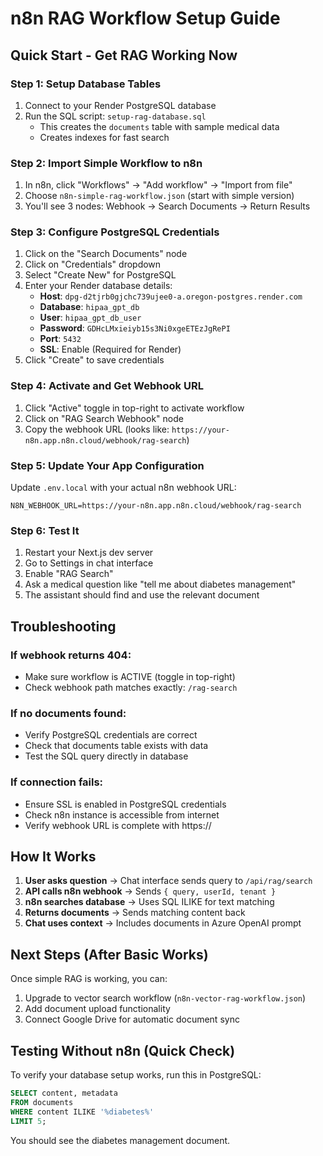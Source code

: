 # n8n RAG Workflow Setup Guide

## Quick Start - Get RAG Working Now

### Step 1: Setup Database Tables
1. Connect to your Render PostgreSQL database
2. Run the SQL script: `setup-rag-database.sql`
   - This creates the `documents` table with sample medical data
   - Creates indexes for fast search

### Step 2: Import Simple Workflow to n8n
1. In n8n, click "Workflows" → "Add workflow" → "Import from file"
2. Choose `n8n-simple-rag-workflow.json` (start with simple version)
3. You'll see 3 nodes: Webhook → Search Documents → Return Results

### Step 3: Configure PostgreSQL Credentials
1. Click on the "Search Documents" node
2. Click on "Credentials" dropdown
3. Select "Create New" for PostgreSQL
4. Enter your Render database details:
   - **Host**: `dpg-d2tjrb0gjchc739ujee0-a.oregon-postgres.render.com`
   - **Database**: `hipaa_gpt_db`
   - **User**: `hipaa_gpt_db_user`
   - **Password**: `GDHcLMxieiyb15s3Ni0xgeETEzJgRePI`
   - **Port**: `5432`
   - **SSL**: Enable (Required for Render)
5. Click "Create" to save credentials

### Step 4: Activate and Get Webhook URL
1. Click "Active" toggle in top-right to activate workflow
2. Click on "RAG Search Webhook" node
3. Copy the webhook URL (looks like: `https://your-n8n.app.n8n.cloud/webhook/rag-search`)

### Step 5: Update Your App Configuration
Update `.env.local` with your actual n8n webhook URL:
```
N8N_WEBHOOK_URL=https://your-n8n.app.n8n.cloud/webhook/rag-search
```

### Step 6: Test It
1. Restart your Next.js dev server
2. Go to Settings in chat interface
3. Enable "RAG Search"
4. Ask a medical question like "tell me about diabetes management"
5. The assistant should find and use the relevant document

## Troubleshooting

### If webhook returns 404:
- Make sure workflow is ACTIVE (toggle in top-right)
- Check webhook path matches exactly: `/rag-search`

### If no documents found:
- Verify PostgreSQL credentials are correct
- Check that documents table exists with data
- Test the SQL query directly in database

### If connection fails:
- Ensure SSL is enabled in PostgreSQL credentials
- Check n8n instance is accessible from internet
- Verify webhook URL is complete with https://

## How It Works

1. **User asks question** → Chat interface sends query to `/api/rag/search`
2. **API calls n8n webhook** → Sends `{ query, userId, tenant }`
3. **n8n searches database** → Uses SQL ILIKE for text matching
4. **Returns documents** → Sends matching content back
5. **Chat uses context** → Includes documents in Azure OpenAI prompt

## Next Steps (After Basic Works)

Once simple RAG is working, you can:
1. Upgrade to vector search workflow (`n8n-vector-rag-workflow.json`)
2. Add document upload functionality
3. Connect Google Drive for automatic document sync

## Testing Without n8n (Quick Check)

To verify your database setup works, run this in PostgreSQL:
```sql
SELECT content, metadata 
FROM documents 
WHERE content ILIKE '%diabetes%' 
LIMIT 5;
```

You should see the diabetes management document.